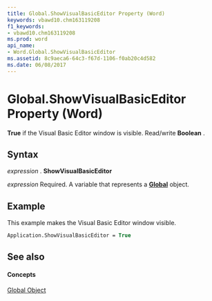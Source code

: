 ```yaml
---
title: Global.ShowVisualBasicEditor Property (Word)
keywords: vbawd10.chm163119208
f1_keywords:
- vbawd10.chm163119208
ms.prod: word
api_name:
- Word.Global.ShowVisualBasicEditor
ms.assetid: 8c9aeca6-64c3-f67d-1106-f0ab20c4d582
ms.date: 06/08/2017
---
```



# Global.ShowVisualBasicEditor Property (Word)

 **True** if the Visual Basic Editor window is visible. Read/write **Boolean** .


## Syntax

 _expression_ . **ShowVisualBasicEditor**

 _expression_ Required. A variable that represents a **[Global](Word.Global.md)** object.


## Example

This example makes the Visual Basic Editor window visible.


```vb
Application.ShowVisualBasicEditor = True
```


## See also


#### Concepts


[Global Object](Word.Global.md)

